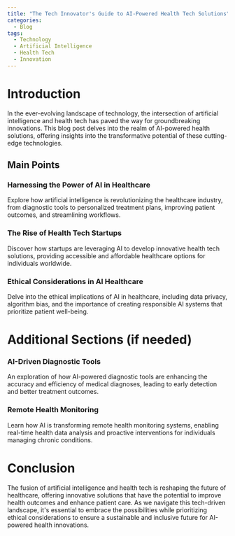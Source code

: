 ```yaml
---
title: "The Tech Innovator's Guide to AI-Powered Health Tech Solutions"
categories:
  - Blog
tags:
  - Technology
  - Artificial Intelligence
  - Health Tech
  - Innovation
---
```


# Introduction
In the ever-evolving landscape of technology, the intersection of artificial intelligence and health tech has paved the way for groundbreaking innovations. This blog post delves into the realm of AI-powered health solutions, offering insights into the transformative potential of these cutting-edge technologies.

## Main Points
### Harnessing the Power of AI in Healthcare
Explore how artificial intelligence is revolutionizing the healthcare industry, from diagnostic tools to personalized treatment plans, improving patient outcomes, and streamlining workflows.

### The Rise of Health Tech Startups
Discover how startups are leveraging AI to develop innovative health tech solutions, providing accessible and affordable healthcare options for individuals worldwide.

### Ethical Considerations in AI Healthcare
Delve into the ethical implications of AI in healthcare, including data privacy, algorithm bias, and the importance of creating responsible AI systems that prioritize patient well-being.

# Additional Sections (if needed)
### AI-Driven Diagnostic Tools
An exploration of how AI-powered diagnostic tools are enhancing the accuracy and efficiency of medical diagnoses, leading to early detection and better treatment outcomes.

### Remote Health Monitoring
Learn how AI is transforming remote health monitoring systems, enabling real-time health data analysis and proactive interventions for individuals managing chronic conditions.

# Conclusion
The fusion of artificial intelligence and health tech is reshaping the future of healthcare, offering innovative solutions that have the potential to improve health outcomes and enhance patient care. As we navigate this tech-driven landscape, it's essential to embrace the possibilities while prioritizing ethical considerations to ensure a sustainable and inclusive future for AI-powered health innovations.